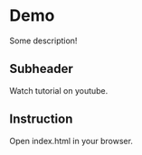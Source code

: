 # Demo

Some description!

## Subheader
Watch tutorial on youtube.

## Instruction
Open index.html in your browser.